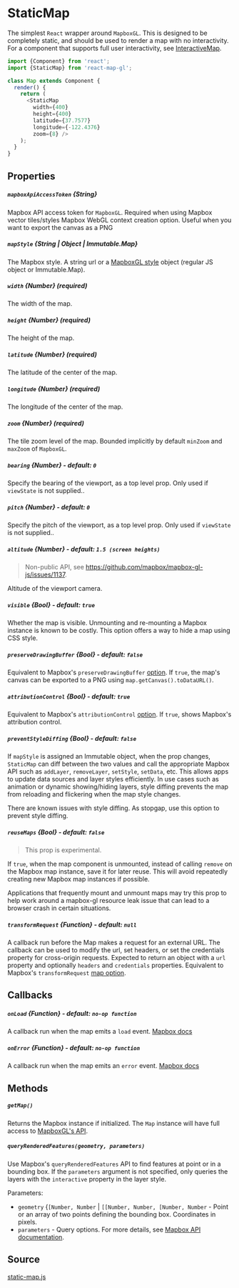 # StaticMap

The simplest `React` wrapper around `MapboxGL`. This is designed to be completely
static, and should be used to render a map with no interactivity. For a component
that supports full user interactivity, see [InteractiveMap](/docs/components/interactive-map.md).

```js
import {Component} from 'react';
import {StaticMap} from 'react-map-gl';

class Map extends Component {
  render() {
    return (
      <StaticMap
        width={400}
        height={400}
        latitude={37.7577}
        longitude={-122.4376}
        zoom={8} />
    );
  }
}
```

## Properties

##### `mapboxApiAccessToken` {String}

Mapbox API access token for `MapboxGL`. Required when using Mapbox vector tiles/styles
Mapbox WebGL context creation option. Useful when you want to export the canvas as a PNG

##### `mapStyle` {String | Object | Immutable.Map}

The Mapbox style. A string url or a
[MapboxGL style](https://www.mapbox.com/mapbox-gl-style-spec/#layer-interactive)
object (regular JS object or Immutable.Map).

##### `width` {Number} (required)
The width of the map.

##### `height` {Number} (required)
The height of the map.

##### `latitude` {Number} (required)
The latitude of the center of the map.

##### `longitude` {Number} (required)
The longitude of the center of the map.

##### `zoom` {Number} (required)
The tile zoom level of the map. Bounded implicitly by default `minZoom`
and `maxZoom` of `MapboxGL`.

##### `bearing` {Number} - default: `0`

Specify the bearing of the viewport, as a top level prop. Only used if `viewState` is not supplied..

##### `pitch` {Number} - default: `0`

Specify the pitch of the viewport, as a top level prop. Only used if `viewState` is not supplied..

##### `altitude` {Number} - default: `1.5 (screen heights)`

> Non-public API, see https://github.com/mapbox/mapbox-gl-js/issues/1137.

Altitude of the viewport camera.

##### `visible` {Bool} - default: `true`

Whether the map is visible. Unmounting and re-mounting a Mapbox instance is known to be costly. This option offers a way to hide a map using CSS style.

##### `preserveDrawingBuffer` {Bool} - default: `false`

Equivalent to Mapbox's `preserveDrawingBuffer` [option](https://www.mapbox.com/mapbox-gl-js/api/#map). If `true`, the map's canvas can be exported to a PNG using `map.getCanvas().toDataURL()`.

##### `attributionControl` {Bool} - default: `true`

Equivalent to Mapbox's `attributionControl` [option](https://www.mapbox.com/mapbox-gl-js/api/#map). If `true`, shows Mapbox's attribution control.

##### `preventStyleDiffing` {Bool} - default: `false`

If `mapStyle` is assigned an Immutable object, when the prop changes, `StaticMap` can diff between the two values and call the appropriate Mapbox API such as `addLayer`, `removeLayer`, `setStyle`, `setData`, etc.
This allows apps to update data sources and layer styles efficiently. In use cases such as animation or dynamic showing/hiding layers, style diffing prevents the map from reloading and flickering when the map style changes.

There are known issues with style diffing. As stopgap, use this option to prevent style diffing.

##### `reuseMaps` {Bool} - default: `false`

> This prop is experimental.

If `true`, when the map component is unmounted, instead of calling `remove` on the Mapbox map instance, save it for later reuse. This will avoid repeatedly creating new Mapbox map instances if possible.

Applications that frequently mount and unmount maps may try this prop to help work around a mapbox-gl resource leak issue that can lead to a browser crash in certain situations.

##### `transformRequest` {Function} - default: `null`

A callback run before the Map makes a request for an external URL. The callback can be used to modify the url, set headers, or set the credentials property for cross-origin requests.
Expected to return an object with a `url` property and optionally `headers` and `credentials` properties.  Equivalent to Mapbox's `transformRequest` [map option](https://www.mapbox.com/mapbox-gl-js/api#map).

## Callbacks

##### `onLoad` {Function} - default: `no-op function`

A callback run when the map emits a `load` event. [Mapbox docs](https://www.mapbox.com/mapbox-gl-js/api#map.event:load)

##### `onError` {Function} - default: `no-op function`

A callback run when the map emits an `error` event. [Mapbox docs](https://www.mapbox.com/mapbox-gl-js/api#map.event:error)


## Methods

##### `getMap()`

Returns the Mapbox instance if initialized. The `Map` instance will have full access to [MapboxGL's API](https://www.mapbox.com/mapbox-gl-js/api/#map).

##### `queryRenderedFeatures(geometry, parameters)`

Use Mapbox's `queryRenderedFeatures` API to find features at point or in a bounding box. If the `parameters` argument is not specified, only queries the layers with the `interactive` property in the layer style.

Parameters:
- `geometry` {`[Number, Number` | `[[Number, Number, [Number, Number` - Point or an array of two points defining the bounding box. Coordinates in pixels.
- `parameters` - Query options. For more details, see [Mapbox API documentation](https://www.mapbox.com/mapbox-gl-js/api/#Map#queryRenderedFeatures).

## Source

[static-map.js](https://github.com/uber/react-map-gl/tree/3.2-release/src/components/static-map.js)

